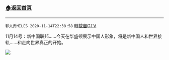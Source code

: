 ﻿###  [:house:返回首頁](https://github.com/ourhimalayas/txt)
---

`郭文贵MILES 2020-11-14T22:38:58` [轉載自GTV](https://gtv.org/web/#/UserInfo/5e596957357cc612d35a8044)

 11月14号：新中国联邦……今天在华盛顿展示中国人形象，将是新中国人和世界接轨……和走向世界真正的开始。

[![](https://filegroup.gtv.org/cdn-cgi/image/width=600/https://filegroup.gtv.org/group4/default/20201114/22/38/0/cf6ad69ed9e17830f65672b2d8c4aa90.jpg)](https://filegroup.gtv.org/group4/default/20201114/22/38/0/6a1627e7d5c8974b6342946fc02de600.mp4)